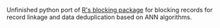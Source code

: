 Unfinished python port of [R's blocking package](https://github.com/ncn-foreigners/blocking) for blocking records for record linkage and data deduplication based on ANN algorithms.